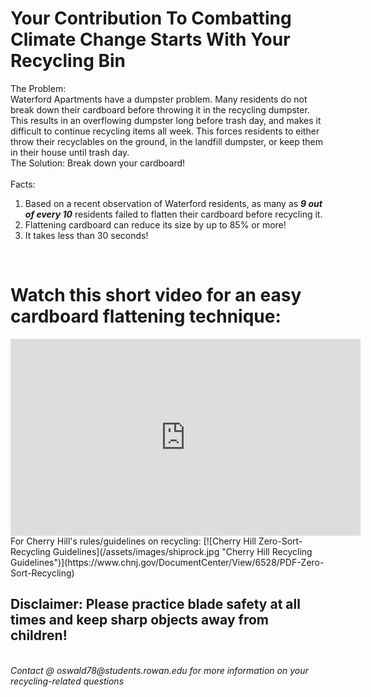 # Your Contribution To Combatting Climate Change Starts With Your Recycling Bin

The Problem: 
<br>
Waterford Apartments have a dumpster problem. Many residents do not break down their cardboard before throwing it in the recycling dumpster. This results in an overflowing dumpster long before trash day, and makes it difficult to continue recycling items all week. This forces residents to either throw their recyclables on the ground, in the landfill dumpster, or keep them in their house until trash day. 
<br>
The Solution: Break down your cardboard!
<br><br>
Facts:
1. Based on a recent observation of Waterford residents, as many as ***9 out of every 10*** residents failed to flatten their cardboard before recycling it. 
2. Flattening cardboard can reduce its size by up to 85% or more! 
3. It takes less than 30 seconds!
<br>
<h1> Watch this short video for an easy cardboard flattening technique: </h1>

<iframe width="560" height="315" src="https://www.youtube.com/embed/yPi2yNENia0" title="YouTube video player" frameborder="0" allow="accelerometer; autoplay; clipboard-write; encrypted-media; gyroscope; picture-in-picture" allowfullscreen></iframe>

<br>
For Cherry Hill's rules/guidelines on recycling: 
[![Cherry Hill Zero-Sort-Recycling Guidelines](/assets/images/shiprock.jpg "Cherry Hill Recycling Guidelines")](https://www.chnj.gov/DocumentCenter/View/6528/PDF-Zero-Sort-Recycling)
<br>
<h2>Disclaimer: Please practice blade safety at all times and keep sharp objects away from children!</h2>
<br>
<footer>
    <address>
        Contact @ oswald78@students.rowan.edu for more information on your recycling-related questions

